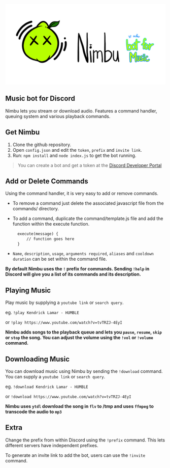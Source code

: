 ![nimbu discord bot logo](https://github.com/shaansubbaiah/Nimbu/raw/master/extra/nimbu-github-template.png)

## Music bot for Discord

Nimbu lets you stream or download audio. Features a command handler, queuing system and various playback commands.

## Get Nimbu

 1. Clone the github repository.
 2. Open `config.json` and edit the `token`, `prefix` and `invite link`.
 3. Run: `npm install` and `node index.js` to get the bot running.


> You can create a bot and get a token at the [Discord Developer
> Portal](https://discordapp.com/developers/applications/)

## Add or Delete Commands
Using the command handler, it is very easy to add or remove commands.
- To remove a command just delete the associated javascript file from the commands/ directory.
- To add a command, duplicate the command/template.js file and add the function within the execute function.

		execute(message) {
			// function goes here
		}
- `Name`, `description`, `usage`, `arguments required`, `aliases` and `cooldown duration` can be set within the command file. 

**By default Nimbu uses the `!` prefix for commands. 
Sending `!help` in Discord will give you a list of its commands and its description.**

## Playing Music 
Play music by supplying a `youtube link` or `search query`.

eg. `!play Kendrick Lamar - HUMBLE` 

or `!play https://www.youtube.com/watch?v=tvTRZJ-4EyI`

**Nimbu adds songs to the playback queue and lets you `pause`, `resume`, `skip` or `stop` the song.
You can adjust the volume using the `!vol` or `!volume` command.**

## Downloading Music 
You can download music using Nimbu by sending the `!download` command.
You can supply a `youtube link` or `search query`.

eg. `!download Kendrick Lamar - HUMBLE` 

or `!download https://www.youtube.com/watch?v=tvTRZJ-4EyI`

**Nimbu uses `ytdl` download the song in `flv` to /tmp and uses `ffmpeg` to transcode the audio to `mp3`**

## Extra 
Change the prefix from within Discord using the `!prefix` command. This lets different servers have independent prefixes. 

To generate an invite link to add the bot, users can use the `!invite` command.

